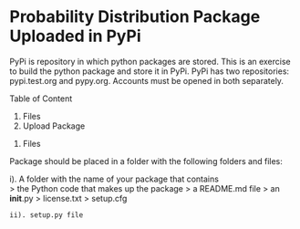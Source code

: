 # Probability Distribution Package Uploaded in PyPi
PyPi is repository in which python packages are stored. This is an exercise to build the python package and store it in PyPi. PyPi has two repositories: pypi.test.org and pypy.org. Accounts must be opened in both separately.

Table of Content

1. Files 
2. Upload Package

1) Files

Package should be placed in a folder with the following folders and files:

   i). A folder with the name of your package that contains    
      > the Python code that makes up the package
      > a README.md file
      > an __init__.py 
      > license.txt
      > setup.cfg

    ii). setup.py file

